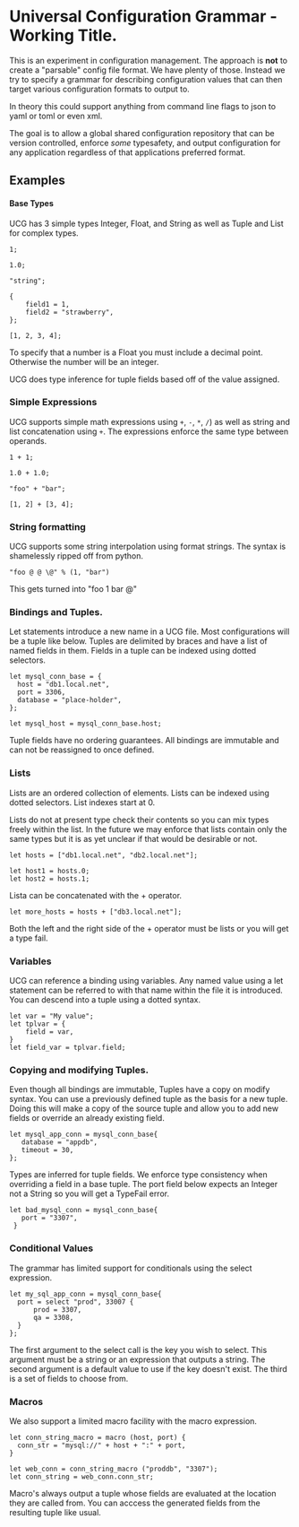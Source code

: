 # Universal Configuration Grammar - Working Title.

This is an experiment in configuration management. The approach is **not**
to create a "parsable" config file format.  We have plenty of
those. Instead we try to specify a grammar for describing
configuration values that can then target various configuration
formats to output to.

In theory this could support anything from command line flags to json
to yaml or toml or even xml.

The goal is to allow a global shared configuration repository that can
be version controlled, enforce _some_ typesafety, and output
configuration for any application regardless of that applications
preferred format.

## Examples

#### Base Types

UCG has 3 simple types Integer, Float, and String as well as Tuple and List for complex
types.

    1;
    
    1.0;
    
    "string";
    
    {
        field1 = 1,
        field2 = "strawberry",
    };

    [1, 2, 3, 4];

To specify that a number is a Float you must include a decimal point. Otherwise
the number will be an integer.

UCG does type inference for tuple fields based
off of the value assigned.

### Simple Expressions

UCG supports simple math expressions using `+`, `-`, `*`, `/`) as well as string
and list concatenation using `+`. The expressions enforce the same type between operands.

    1 + 1;
    
    1.0 + 1.0;
    
    "foo" + "bar";
    
    [1, 2] + [3, 4];

### String formatting

UCG supports some string interpolation using format strings. The syntax is
shamelessly ripped off from python.

    "foo @ @ \@" % (1, "bar")

This gets turned into "foo 1 bar @"

### Bindings and Tuples.

Let statements introduce a new name in a UCG file. Most configurations
will be a tuple like below. Tuples are delimited by braces and have a list
of named fields in them. Fields in a tuple can be indexed using dotted selectors.

    let mysql_conn_base = {
      host = "db1.local.net",
      port = 3306,
      database = "place-holder",
    };

    let mysql_host = mysql_conn_base.host;

Tuple fields have no ordering guarantees. All bindings are immutable and
can not be reassigned to once defined.

### Lists

Lists are an ordered collection of elements. Lists can be indexed using dotted selectors. List indexes start at 0.

Lists do not at present type check their contents so you can mix types freely within the list. In the future we may enforce that lists contain only the same types but it
is as yet unclear if that would be desirable or not.

    let hosts = ["db1.local.net", "db2.local.net"];

    let host1 = hosts.0;
    let host2 = hosts.1;

Lista can be concatenated with the + operator.

    let more_hosts = hosts + ["db3.local.net"];

Both the left and the right side of the + operator must be lists or you will get a type fail.

### Variables

UCG can reference a binding using variables. Any named value using
a let statement can be referred to with that name within the file it
is introduced. You can descend into a tuple using a dotted syntax.

    let var = "My value";
    let tplvar = {
        field = var,
    }
    let field_var = tplvar.field;

### Copying and modifying Tuples.

Even though all bindings are immutable, Tuples have a copy on modify syntax.
You can use a previously defined tuple as the basis for a new tuple. Doing this
will make a copy of the source tuple and allow you to add new fields
or override an already existing field.

    let mysql_app_conn = mysql_conn_base{
       database = "appdb",
       timeout = 30,
    };

Types are inferred for tuple fields. We enforce type consistency when
overriding a field in a base tuple. The port field below expects an
Integer not a String so you will get a TypeFail error.


    let bad_mysql_conn = mysql_conn_base{
       port = "3307",
     }

### Conditional Values

The grammar has limited support for conditionals using the select expression.

    let my_sql_app_conn = mysql_conn_base{
      port = select "prod", 33007 {
          prod = 3307,
          qa = 3308,
      }
    };

The first argument to the select call is the key you wish to
select. This argument must be a string or an expression that outputs a
string. The second argument is a default value to use if the key
doesn't exist. The third is a set of fields to choose from.

### Macros

We also support a limited macro facility with the macro expression.

    let conn_string_macro = macro (host, port) {
      conn_str = "mysql://" + host + ":" + port,
    }
    
    let web_conn = conn_string_macro ("proddb", "3307");
    let conn_string = web_conn.conn_str;

Macro's always output a tuple whose fields are evaluated at the location they
are called from. You can acccess the generated fields from the resulting tuple
like usual.
